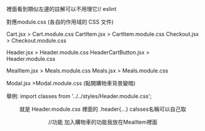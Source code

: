 裡面看到類似左邊的註解可以不用理它// eslint 

對應module.css (各自的作用域的 CSS 文件)

Cart.jsx > Cart.module.css
CartItem.jsx > CartItem.module.css
Checkout.jsx > Checkout.module.css

Header.jsx > Header.module.css
HeaderCartButton.jsx > Header.module.css

MealItem.jsx > Meals.module.css
Meals.jsx > Meals.module.css

Modal.jsx >Modal.module.css (點開購物車背景變暗)

舉例:
import classes from '../../styles/Header.module.css'; 
<header className={classes.header}>
就是 Header.module.css 裡面的 .header{...}
calsses名稱可以自己取

//功能
加入購物車的功能我放在MealItem裡面

